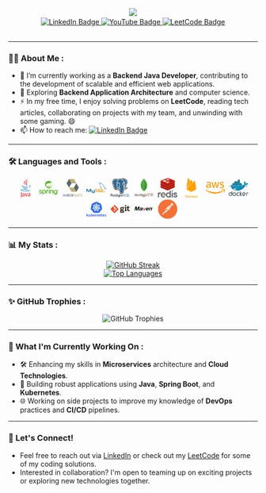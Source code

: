 <div id="header" align="center">
  <img src="https://i.giphy.com/media/v1.Y2lkPTc5MGI3NjExaGc3MGlidWRpbTdpcWxhcTlpc2h0dm9xdnR1dTluYnRlbGFibjFjdyZlcD12MV9pbnRlcm5hbF9naWZfYnlfaWQmY3Q9Zw/GBUd8vsbp4smU8RyxW/giphy.gif" width="400" />
  
  <div id="badges">
    <a href="https://www.linkedin.com/in/mykyta-liashko-31137828a/">
      <img src="https://img.shields.io/badge/LinkedIn-blue?style=for-the-badge&logo=linkedin&logoColor=white" alt="LinkedIn Badge"/>
    </a>
    <a href="https://www.youtube.com/watch?v=dQw4w9WgXcQ">
      <img src="https://img.shields.io/badge/YouTube-red?style=for-the-badge&logo=youtube&logoColor=white" alt="YouTube Badge"/>
    </a>
    <a href="https://leetcode.com/u/mainefol/">
      <img src="https://img.shields.io/badge/LeetCode-green?style=for-the-badge&logo=leetcode&logoColor=white" alt="LeetCode Badge"/>
    </a>
  </div>
  
  <img src="https://komarev.com/ghpvc/?username=mainefol&style=flat-square&color=blue" alt=""/>
</div>

---

### 👨‍💻 About Me :
- 🔭 I’m currently working as a **Backend Java Developer**, contributing to the development of scalable and efficient web applications.
- 🌱 Exploring **Backend Application Architecture** and computer science.
- ⚡ In my free time, I enjoy solving problems on **LeetCode**, reading tech articles, collaborating on projects with my team, and unwinding with some gaming. 😄
- 📫 How to reach me: [![LinkedIn Badge](https://img.shields.io/badge/-Connect-blue?style=flat&logo=Linkedin&logoColor=white)](https://www.linkedin.com/in/mykyta-liashko-31137828a)

---

### 🛠️ Languages and Tools :
<div align="center">
  <img src="https://github.com/devicons/devicon/blob/master/icons/java/java-original-wordmark.svg" title="Java" alt="Java" width="40" height="40"/>&nbsp;
  <img src="https://github.com/devicons/devicon/blob/master/icons/spring/spring-original-wordmark.svg" title="Spring" alt="Spring" width="40" height="40"/>&nbsp;
  <img src="https://github.com/devicons/devicon/blob/master/icons/hibernate/hibernate-original-wordmark.svg" title="Hibernate" alt="Hibernate" width="40" height="40"/>&nbsp;
  <img src="https://github.com/devicons/devicon/blob/master/icons/mysql/mysql-original-wordmark.svg" title="MySQL" alt="MySQL" width="40" height="40"/>&nbsp;
  <img src="https://github.com/devicons/devicon/blob/master/icons/postgresql/postgresql-original-wordmark.svg" title="PostgreSQL" alt="PostgreSQL" width="40" height="40"/>&nbsp;
  <img src="https://github.com/devicons/devicon/blob/master/icons/mongodb/mongodb-original-wordmark.svg" title="MongoDB" alt="MongoDB" width="40" height="40"/>&nbsp;
  <img src="https://github.com/devicons/devicon/blob/master/icons/redis/redis-original-wordmark.svg" title="Redis" alt="Redis" width="40" height="40"/>&nbsp;
  <img src="https://github.com/devicons/devicon/blob/master/icons/firebase/firebase-plain-wordmark.svg" title="Firebase" alt="Firebase" width="40" height="40"/>&nbsp;
  <img src="https://github.com/devicons/devicon/blob/master/icons/amazonwebservices/amazonwebservices-plain-wordmark.svg" title="AWS" alt="AWS" width="40" height="40"/>&nbsp;
  <img src="https://github.com/devicons/devicon/blob/master/icons/docker/docker-original-wordmark.svg" title="Docker" alt="Docker" width="40" height="40"/>&nbsp;
  <img src="https://github.com/devicons/devicon/blob/master/icons/kubernetes/kubernetes-plain-wordmark.svg" title="Kubernetes" alt="Kubernetes" width="40" height="40"/>&nbsp;
  <img src="https://github.com/devicons/devicon/blob/master/icons/git/git-original-wordmark.svg" title="Git" alt="Git" width="40" height="40"/>&nbsp;
  <img src="https://github.com/devicons/devicon/blob/master/icons/maven/maven-original-wordmark.svg" title="Maven" alt="Maven" width="40" height="40"/>&nbsp;
  <img src="https://github.com/devicons/devicon/blob/master/icons/postman/postman-original.svg" title="Postman" alt="Postman" width="40" height="40"/>&nbsp;
</div>

---

### 📊 My Stats :
<div align="center">
  <a href="https://git.io/streak-stats">
    <img src="https://github-readme-streak-stats.herokuapp.com?user=mainefol&theme=dark&hide_border=true&fire=4AE4EB" alt="GitHub Streak" />
  </a>
  <br/>
  <a href="https://github.com/mainefol/github-readme-stats">
    <img src="https://github-readme-stats.vercel.app/api/top-langs/?username=mainefol&layout=compact&theme=vision-friendly-dark" alt="Top Languages" />
  </a>
</div>

---

### ✨ GitHub Trophies :
<div align="center">
  <img src="https://github-profile-trophy.vercel.app/?username=mainefol&theme=darkhub&no-frame=true&no-bg=true&column=6" alt="GitHub Trophies"/>
</div>

---

### 🚀 What I'm Currently Working On :
- 🛠️ Enhancing my skills in **Microservices** architecture and **Cloud Technologies**.
- 🚀 Building robust applications using **Java**, **Spring Boot**, and **Kubernetes**.
- 🌐 Working on side projects to improve my knowledge of **DevOps** practices and **CI/CD** pipelines.

---

### 💬 Let's Connect!
- Feel free to reach out via [LinkedIn](https://www.linkedin.com/in/mykyta-liashko-31137828a) or check out my [LeetCode](https://leetcode.com/u/mainefol/) for some of my coding solutions.
- Interested in collaboration? I'm open to teaming up on exciting projects or exploring new technologies together.
